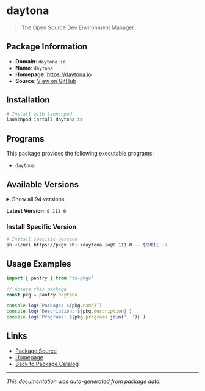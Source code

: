 # daytona

> The Open Source Dev Environment Manager.

## Package Information

- **Domain**: `daytona.io`
- **Name**: `daytona`
- **Homepage**: https://daytona.io
- **Source**: [View on GitHub](https://github.com/pkgxdev/pantry/tree/main/projects/daytona.io/package.yml)

## Installation

```bash
# Install with launchpad
launchpad install daytona.io
```

## Programs

This package provides the following executable programs:

- `daytona`

## Available Versions

<details>
<summary>Show all 94 versions</summary>

- `0.111.0`, `0.110.2`, `0.110.0`, `0.109.0`, `0.108.1`
- `0.108.0`, `0.107.1`, `0.107.0`, `0.106.3`, `0.106.2`
- `0.106.1`, `0.106.0`, `0.105.0`, `0.104.1`, `0.104.0`
- `0.103.0`, `0.102.0`, `0.101.0`, `0.100.0`, `0.53.0`
- `0.52.1`, `0.52.0`, `0.51.0`, `0.50.0`, `0.49.0`
- `0.48.0`, `0.47.0`, `0.46.1`, `0.46.0`, `0.45.0`
- `0.44.1`, `0.44.0`, `0.43.0`, `0.42.1`, `0.42.0`
- `0.41.0`, `0.40.0`, `0.39.0`, `0.38.0`, `0.37.0`
- `0.36.0`, `0.35.1`, `0.35.0`, `0.34.0`, `0.33.0`
- `0.32.0`, `0.31.0`, `0.30.1`, `0.30.0`, `0.29.1`
- `0.29.0`, `0.28.1`, `0.28.0`, `0.27.0`, `0.26.1`
- `0.26.0`, `0.25.2`, `0.25.1`, `0.25.0`, `0.24.0`
- `0.23.1`, `0.23.0`, `0.22.1`, `0.22.0`, `0.21.3`
- `0.21.2`, `0.21.1`, `0.21.0`, `0.20.0`, `0.19.1`
- `0.19.0`, `0.18.0`, `0.17.0`, `0.16.0`, `0.15.0`
- `0.14.0`, `0.13.0`, `0.12.1`, `0.12.0`, `0.11.0`
- `0.10.0`, `0.9.0`, `0.8.2`, `0.8.1`, `0.8.0`
- `0.7.1`, `0.7.0`, `0.6.0`, `0.5.0`, `0.4.1`
- `0.4.0`, `0.3.1`, `0.3.0`, `0.2.0`

</details>

**Latest Version**: `0.111.0`

### Install Specific Version

```bash
# Install specific version
sh <(curl https://pkgx.sh) +daytona.io@0.111.0 -- $SHELL -i
```

## Usage Examples

```typescript
import { pantry } from 'ts-pkgx'

// Access this package
const pkg = pantry.daytona

console.log(`Package: ${pkg.name}`)
console.log(`Description: ${pkg.description}`)
console.log(`Programs: ${pkg.programs.join(', ')}`)
```

## Links

- [Package Source](https://github.com/pkgxdev/pantry/tree/main/projects/daytona.io/package.yml)
- [Homepage](https://daytona.io)
- [Back to Package Catalog](../../package-catalog.md)

---

*This documentation was auto-generated from package data.*
